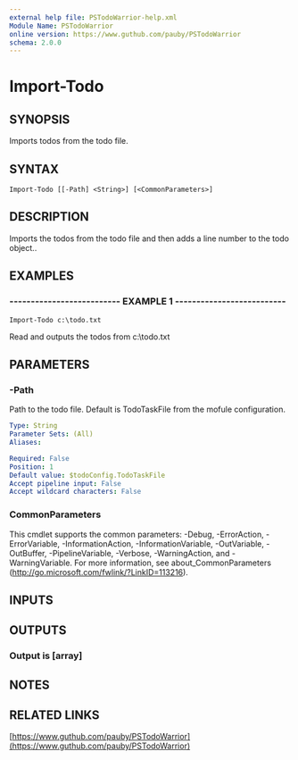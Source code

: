 ```yaml
---
external help file: PSTodoWarrior-help.xml
Module Name: PSTodoWarrior
online version: https://www.guthub.com/pauby/PSTodoWarrior
schema: 2.0.0
---
```


# Import-Todo

## SYNOPSIS
Imports todos from the todo file.

## SYNTAX

```
Import-Todo [[-Path] <String>] [<CommonParameters>]
```

## DESCRIPTION
Imports the todos from the todo file and then adds a line number to the todo object..

## EXAMPLES

### -------------------------- EXAMPLE 1 --------------------------
```
Import-Todo c:\todo.txt
```

Read and outputs the todos from c:\todo.txt

## PARAMETERS

### -Path
Path to the todo file.
Default is TodoTaskFile from the mofule configuration.

```yaml
Type: String
Parameter Sets: (All)
Aliases: 

Required: False
Position: 1
Default value: $todoConfig.TodoTaskFile
Accept pipeline input: False
Accept wildcard characters: False
```

### CommonParameters
This cmdlet supports the common parameters: -Debug, -ErrorAction, -ErrorVariable, -InformationAction, -InformationVariable, -OutVariable, -OutBuffer, -PipelineVariable, -Verbose, -WarningAction, and -WarningVariable. For more information, see about_CommonParameters (http://go.microsoft.com/fwlink/?LinkID=113216).

## INPUTS

## OUTPUTS

### Output is [array]

## NOTES

## RELATED LINKS

[https://www.guthub.com/pauby/PSTodoWarrior](https://www.guthub.com/pauby/PSTodoWarrior)

